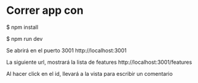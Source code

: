 # Correr app con 

$ npm install

$ npm run dev

Se abrirá en el puerto 3001 http://localhost:3001

La siguiente url, mostrará la lista de features
http://localhost:3001/features

Al hacer click en el id, llevará a la vista para escribir un comentario
